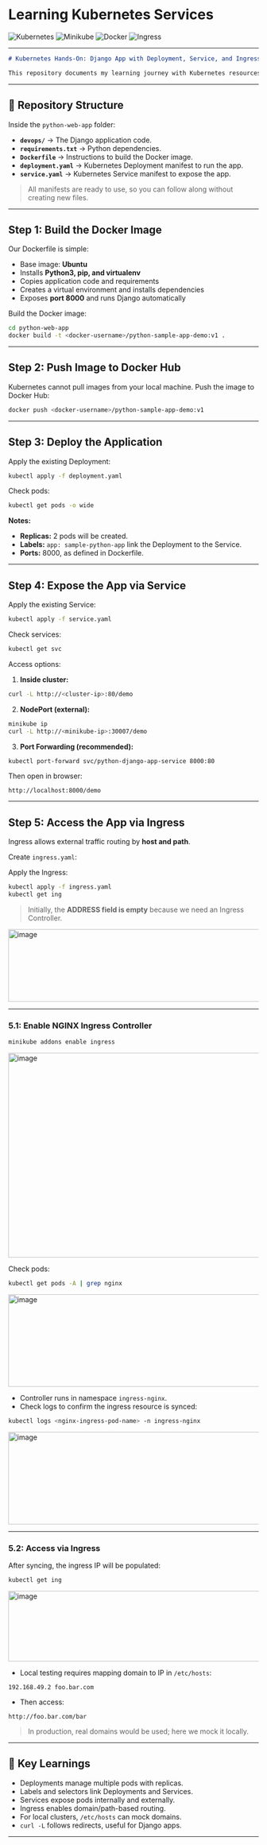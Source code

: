 # Learning Kubernetes Services  

![Kubernetes](https://img.shields.io/badge/Kubernetes-326ce5?style=for-the-badge&logo=kubernetes&logoColor=white)
![Minikube](https://img.shields.io/badge/Minikube-FFCB2B?style=for-the-badge&logo=kubernetes&logoColor=black)
![Docker](https://img.shields.io/badge/Docker-2496ED?style=for-the-badge&logo=docker&logoColor=white)
![Ingress](https://img.shields.io/badge/Ingress-NGINX-339933?style=for-the-badge&logo=nginx&logoColor=white)

---

````markdown
# Kubernetes Hands-On: Django App with Deployment, Service, and Ingress

This repository documents my learning journey with Kubernetes resources while deploying a simple Django-based Python web application. I go step by step: building a Docker image, deploying it on Kubernetes, exposing it via a Service, and finally accessing it using an Ingress resource with a custom domain.
````
---

## 📂 Repository Structure

Inside the `python-web-app` folder:

- **`devops/`** → The Django application code.  
- **`requirements.txt`** → Python dependencies.  
- **`Dockerfile`** → Instructions to build the Docker image.  
- **`deployment.yaml`** → Kubernetes Deployment manifest to run the app.  
- **`service.yaml`** → Kubernetes Service manifest to expose the app.  

> All manifests are ready to use, so you can follow along without creating new files.

---

## Step 1: Build the Docker Image

Our Dockerfile is simple:  

- Base image: **Ubuntu**  
- Installs **Python3, pip, and virtualenv**  
- Copies application code and requirements  
- Creates a virtual environment and installs dependencies  
- Exposes **port 8000** and runs Django automatically  

Build the Docker image:

```bash
cd python-web-app
docker build -t <docker-username>/python-sample-app-demo:v1 .
````

---

## Step 2: Push Image to Docker Hub

Kubernetes cannot pull images from your local machine. Push the image to Docker Hub:

```bash
docker push <docker-username>/python-sample-app-demo:v1
```

---

## Step 3: Deploy the Application

Apply the existing Deployment:

```bash
kubectl apply -f deployment.yaml
```

Check pods:

```bash
kubectl get pods -o wide
```

**Notes:**

* **Replicas:** 2 pods will be created.
* **Labels:** `app: sample-python-app` link the Deployment to the Service.
* **Ports:** 8000, as defined in Dockerfile.

---

## Step 4: Expose the App via Service

Apply the existing Service:

```bash
kubectl apply -f service.yaml
```

Check services:

```bash
kubectl get svc
```

Access options:

1. **Inside cluster:**

```bash
curl -L http://<cluster-ip>:80/demo
```

2. **NodePort (external):**

```bash
minikube ip
curl -L http://<minikube-ip>:30007/demo
```

3. **Port Forwarding (recommended):**

```bash
kubectl port-forward svc/python-django-app-service 8000:80
```

Then open in browser:

```
http://localhost:8000/demo
```

---

## Step 5: Access the App via Ingress

Ingress allows external traffic routing by **host and path**.

Create `ingress.yaml`:

Apply the Ingress:

```bash
kubectl apply -f ingress.yaml
kubectl get ing
```

> Initially, the **ADDRESS field is empty** because we need an Ingress Controller.
<img width="2934" height="146" alt="image" src="https://github.com/user-attachments/assets/c291b013-ff32-48af-9f92-426d70d4c55c" />

---

### 5.1: Enable NGINX Ingress Controller

```bash
minikube addons enable ingress
```
<img width="2934" height="412" alt="image" src="https://github.com/user-attachments/assets/d001ec68-3de5-4e19-910b-1a2dbf9027f6" />


Check pods:

```bash
kubectl get pods -A | grep nginx
```
<img width="2934" height="186" alt="image" src="https://github.com/user-attachments/assets/7b0f99c2-8bf7-4d57-bc57-d9ac599b7128" />


* Controller runs in namespace `ingress-nginx`.
* Check logs to confirm the ingress resource is synced:

```bash
kubectl logs <nginx-ingress-pod-name> -n ingress-nginx
```
<img width="2934" height="186" alt="image" src="https://github.com/user-attachments/assets/8c87af54-367d-4b5e-b1c7-a58a46184500" />


---

### 5.2: Access via Ingress

After syncing, the ingress IP will be populated:

```bash
kubectl get ing
```
<img width="2934" height="142" alt="image" src="https://github.com/user-attachments/assets/c046bb48-0cfb-4f28-9878-9e9e43e332ee" />


* Local testing requires mapping domain to IP in `/etc/hosts`:

```
192.168.49.2 foo.bar.com
```

* Then access:

```
http://foo.bar.com/bar
```

> In production, real domains would be used; here we mock it locally.

---

## 🎯 Key Learnings

* Deployments manage multiple pods with replicas.
* Labels and selectors link Deployments and Services.
* Services expose pods internally and externally.
* Ingress enables domain/path-based routing.
* For local clusters, `/etc/hosts` can mock domains.
* `curl -L` follows redirects, useful for Django apps.

---
